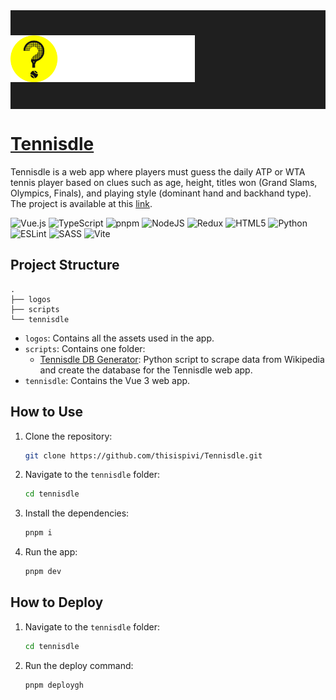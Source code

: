 <div align="center">
   <div style="display: flex; padding-block: 40px; margin-bottom: 20px; background-color: #1f1f1f">
      <picture>
         <source media="(prefers-color-scheme: dark)" srcset="./logos/logo_dark.png">
         <source media="(prefers-color-scheme: light)" srcset="./logos/logo_light.png">
         <img alt="logo" src="./logos/logo_dark.png" height="75">
      </picture>
   </div>
</div>

# [Tennisdle](https://tennisdle.pivi.dev/)

Tennisdle is a web app where players must guess the daily ATP or WTA tennis player based on clues such as age, height, titles won (Grand Slams, Olympics, Finals), and playing style (dominant hand and backhand type). The project is available at this [link](https://tennisdle.pivi.dev/).

![Vue.js](https://img.shields.io/badge/vuejs-%2335495e.svg?style=for-the-badge&logo=vuedotjs&logoColor=%234FC08D) ![TypeScript](https://img.shields.io/badge/typescript-%23007ACC.svg?style=for-the-badge&logo=typescript&logoColor=white) ![pnpm](https://img.shields.io/badge/pnpm-%23CB3837.svg?style=for-the-badge&logo=pnpm&logoColor=white) ![NodeJS](https://img.shields.io/badge/node.js-6DA55F?style=for-the-badge&logo=node.js&logoColor=white) ![Redux](https://img.shields.io/badge/redux-%23593d88.svg?style=for-the-badge&logo=redux&logoColor=white) ![HTML5](https://img.shields.io/badge/html5-%23E34F26.svg?style=for-the-badge&logo=html5&logoColor=white) ![Python](https://img.shields.io/badge/python-3670A0?style=for-the-badge&logo=python&logoColor=ffdd54) ![ESLint](https://img.shields.io/badge/ESLint-4B3263?style=for-the-badge&logo=eslint&logoColor=white) ![SASS](https://img.shields.io/badge/SASS-hotpink.svg?style=for-the-badge&logo=SASS&logoColor=white) ![Vite](https://img.shields.io/badge/vite-%23646CFF.svg?style=for-the-badge&logo=vite&logoColor=white)

## Project Structure

```text
.
├── logos
├── scripts
└── tennisdle
```

- `logos`: Contains all the assets used in the app.
- `scripts`: Contains one folder:
  - [Tennisdle DB Generator](./scripts/tennisdle-db-generator/README.md): Python script to scrape data from Wikipedia and create the database for the Tennisdle web app.
- `tennisdle`: Contains the Vue 3 web app.

## How to Use

1. Clone the repository:
   ```bash
   git clone https://github.com/thisispivi/Tennisdle.git
   ```
2. Navigate to the `tennisdle` folder:
   ```bash
   cd tennisdle
   ```
3. Install the dependencies:
   ```bash
   pnpm i
   ```
4. Run the app:
   ```bash
   pnpm dev
   ```

## How to Deploy

1. Navigate to the `tennisdle` folder:
   ```bash
   cd tennisdle
   ```
2. Run the deploy command:
   ```bash
   pnpm deploygh
   ```
